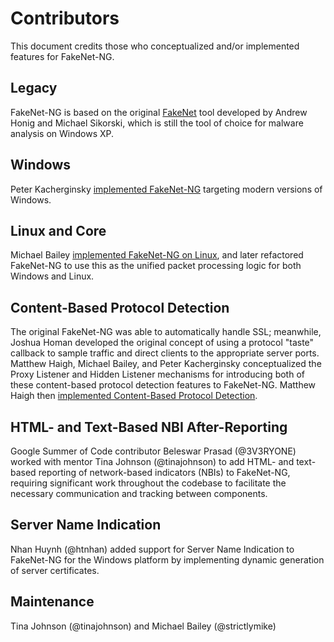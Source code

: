 # Contributors

This document credits those who conceptualized and/or implemented features for
FakeNet-NG.

## Legacy

FakeNet-NG is based on the original
[FakeNet](https://practicalmalwareanalysis.com/fakenet/) tool developed by
Andrew Honig and Michael Sikorski, which is still the tool of choice for
malware analysis on Windows XP.

## Windows

Peter Kacherginsky [implemented
FakeNet-NG](https://www.mandiant.com/resources/blog/fakenet-ng-next-gen)
targeting modern versions of Windows.

## Linux and Core

Michael Bailey [implemented FakeNet-NG on
Linux](https://www.mandiant.com/resources/blog/introducing-linux-support-fakenet-ng-flares-next-generation-dynamic-network-analysis-tool),
and later refactored FakeNet-NG to use this as the unified packet processing
logic for both Windows and Linux.

## Content-Based Protocol Detection

The original FakeNet-NG was able to automatically handle SSL; meanwhile, Joshua
Homan developed the original concept of using a protocol "taste" callback to
sample traffic and direct clients to the appropriate server ports. Matthew
Haigh, Michael Bailey, and Peter Kacherginsky conceptualized the Proxy Listener
and Hidden Listener mechanisms for introducing both of these content-based
protocol detection features to FakeNet-NG. Matthew Haigh then [implemented
Content-Based Protocol
Detection](https://www.mandiant.com/content/fireeye-www/en_US/blog/threat-research/2017/10/fakenet-content-based-protocol-detection.html).

## HTML- and Text-Based NBI After-Reporting

Google Summer of Code contributor Beleswar Prasad (@3V3RYONE) worked with
mentor Tina Johnson (@tinajohnson) to add HTML- and text-based reporting of
network-based indicators (NBIs) to FakeNet-NG, requiring significant work
throughout the codebase to facilitate the necessary communication and tracking
between components.

## Server Name Indication

Nhan Huynh (@htnhan) added support for Server Name Indication to FakeNet-NG
for the Windows platform by implementing dynamic generation of server
certificates.

## Maintenance

Tina Johnson (@tinajohnson) and Michael Bailey (@strictlymike)
